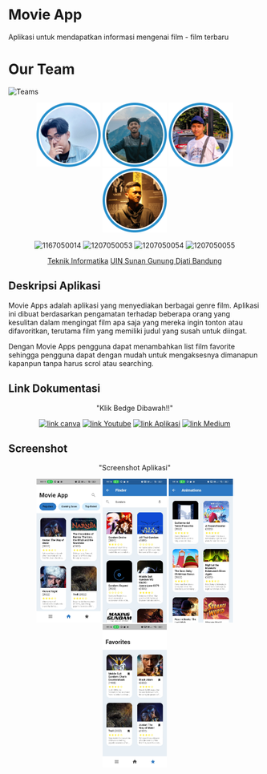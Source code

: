 # Movie App

Aplikasi untuk mendapatkan informasi  mengenai film - film terbaru

# Our Team

![Teams](https://img.shields.io/badge/Our%20Team-Team%201-blue)

<div align='center' >

<img src="img/33.jpg" width="128"/>
<img src="img/11.png" width="128"/>
<img src="img/44.jpg" width="128"/>
<img src="img/22.jpg" width="128"/>

<br>

![1167050014](https://img.shields.io/badge/1167050014-Aji%20Nugraha%20Hidayat-orange)
![1207050053](https://img.shields.io/badge/1207050053-Irpan%20Ibnu%20Solih-orange)
![1207050054](https://img.shields.io/badge/1207050054-Ivan%20Wijayana-orange)
![1207050055](https://img.shields.io/badge/1207050055-Jalalul%20Mu'ti-orange)
<br>

[Teknik Informatika](http://if.uinsgd.ac.id/) [UIN Sunan Gunung Djati Bandung](https://uinsgd.ac.id/)

</div>


## Deskripsi Aplikasi

Movie Apps adalah aplikasi yang menyediakan berbagai genre film. Aplikasi ini dibuat berdasarkan pengamatan terhadap beberapa orang yang kesulitan dalam mengingat film apa saja yang mereka ingin tonton atau difavoritkan, terutama film yang memiliki judul yang susah untuk diingat.

Dengan Movie Apps pengguna dapat menambahkan list film favorite sehingga pengguna dapat dengan mudah untuk mengaksesnya dimanapun kapanpun tanpa harus scrol atau searching.


## Link Dokumentasi

<div align="center">

<p> "Klik Bedge Dibawah!!" </p>

[![link canva](https://img.shields.io/badge/Canva-Pitch%20Deck-blue)](https://www.canva.com/design/DAFWILjfEe8/GwYkK-G4pwSfMj8_qWZDGw/edit?utm_content=DAFWILjfEe8&utm_campaign=designshare&utm_medium=link2&utm_source=sharebutton)
[![link Youtube](https://img.shields.io/badge/Youtube-Presentation-red)](https://youtu.be/TNb7Bd3_qYY)
[![link Aplikasi](https://img.shields.io/badge/Playstore-Application-green)](https://play.google.com/store/apps/details?id=id.ac.uinsgd.tim1informatikac.movie_app)
[![link Medium](https://img.shields.io/badge/Medium-Documentation-lightgrey)](https://medium.com/@jalalul2000/movies-app-8c5e87e48b92)


</div>

## Screenshot

<div align='center'>

<p> "Screenshot Aplikasi" </p>

<img src="img/1.jpg" width="128"/>
<img src="img/2.jpg" width="128"/>
<img src="img/3.jpg" width="128"/>
<img src="img/4.jpg" width="128"/>

</div>
